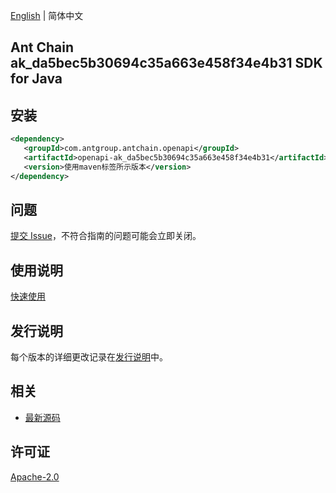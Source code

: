 [English](README.md) | 简体中文

## Ant Chain ak_da5bec5b30694c35a663e458f34e4b31 SDK for Java

## 安装

```xml
<dependency>
   <groupId>com.antgroup.antchain.openapi</groupId>
   <artifactId>openapi-ak_da5bec5b30694c35a663e458f34e4b31</artifactId>
   <version>使用maven标签所示版本</version>
</dependency>
```

## 问题

[提交 Issue](https://github.com/alipay/antchain-openapi-prod-sdk/issues/new)，不符合指南的问题可能会立即关闭。

## 使用说明

[快速使用](https://github.com/alipay/antchain-openapi-prod-sdk)

## 发行说明

每个版本的详细更改记录在[发行说明](./ChangeLog.txt)中。

## 相关

- [最新源码](https://github.com/alipay/antchain-openapi-prod-sdk/)

## 许可证

[Apache-2.0](http://www.apache.org/licenses/LICENSE-2.0)
